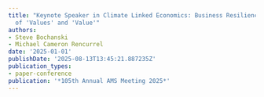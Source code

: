```yaml
---
title: "Keynote Speaker in Climate Linked Economics: Business Resilience at the Intersection
  of 'Values' and 'Value'"
authors:
- Steve Bochanski
- Michael Cameron Rencurrel
date: '2025-01-01'
publishDate: '2025-08-13T13:45:21.887235Z'
publication_types:
- paper-conference
publication: '*105th Annual AMS Meeting 2025*'
---
```

